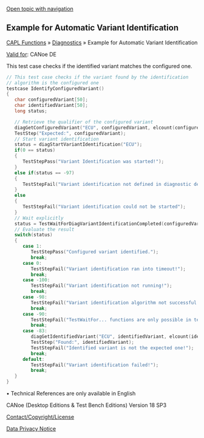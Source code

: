 [Open topic with navigation](../../../../CANoeDEFamily.htm#Topics/CAPLFunctions/Diagnostics/CAPLfunctionsExampleAutomaticVariantIdentification.md)

## Example for Automatic Variant Identification

[CAPL Functions](../CAPLfunctions.md) » [Diagnostics](CAPLfunctionsDiagnosticsOverview.md) » Example for Automatic Variant Identification

[Valid for](../../Shared/FeatureAvailability.md): CANoe DE

This test case checks if the identified variant matches the configured one.

```c
// This test case checks if the variant found by the identification
// algorithm is the configured one
testcase IdentifyConfiguredVariant()
{
   char configuredVariant[50];
   char identifiedVariant[50];
   long status;

   // Retrieve the qualifier of the configured variant
   diagGetConfiguredVariant("ECU", configuredVariant, elcount(configuredVariant));
   TestStep("Expected:", configuredVariant);
   // Start variant identification
   status = diagStartVariantIdentification("ECU");
   if(0 == status)
   {
      TestStepPass("Variant Identification was started!");
   }
   else if(status == -97)
   {
      TestStepFail("Variant identification not defined in diagnostic description");
   }
   else
   {
      TestStepFail("Variant identification could not be started");
   }
   // Wait explicitly
   status = TestWaitForDiagVariantIdentificationCompleted(configuredVariant);
   // Evaluate the result
   switch(status)
   {
      case 1:
         TestStepPass("Configured variant identified.");
         break;
      case 0:
         TestStepFail("Variant identification ran into timeout!");
         break;
      case -100:
         TestStepFail("Variant identification not running!");
         break;
      case -98:
         TestStepFail("Variant identification algorithm not successful!");
         break;
      case -90:
         TestStepFail("TestWaitFor... functions are only possible in tester modules!");
         break;
      case -83:
         diagGetIdentifiedVariant("ECU", identifiedVariant, elcount(identifiedVariant));
         TestStep("Found:", identifiedVariant);
         TestStepFail("Identified variant is not the expected one!");
         break;
      default:
         TestStepFail("Variant identification failed!");
         break;
   }
}
```

• Technical References are only available in English

CANoe (Desktop Editions & Test Bench Editions) Version 18 SP3

[Contact/Copyright/License](../../Shared/ContactCopyrightLicense.md)

[Data Privacy Notice](https://www.vector.com/int/en/company/get-info/privacy-policy/)
